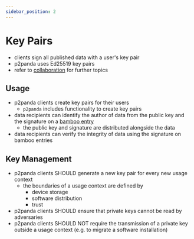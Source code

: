 ```yaml
---
sidebar_position: 2
---
```


# Key Pairs

- clients sign all published data with a user's key pair
- p2panda uses Ed25519 key pairs
- refer to [collaboration](/docs/collaboration/overview) for further topics

## Usage

- p2panda clients create key pairs for their users
  - `p2panda` includes functionality to create key pairs
- data recipients can identify the author of data from the public key and the signature on a [bamboo entry](/docs/writing-data/encoding#bamboo-)
  - the public key and signature are distributed alongside the data
- data recipients can verify the integrity of data using the signature on bamboo entries

## Key Management

- p2panda clients SHOULD generate a new key pair for every new usage context
  - the boundaries of a usage context are defined by
    - device storage
    - software distribution
    - trust
- p2panda clients SHOULD ensure that private keys cannot be read by adversaries
- p2panda clients SHOULD NOT require the transmission of a private key outside a usage context (e.g. to migrate a software installation)
